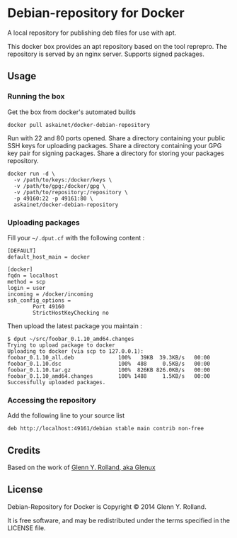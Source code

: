 Debian-repository for Docker
============================

A local repository for publishing deb files for use with apt.

This docker box provides an apt repository based on the tool reprepro.
The repository is served by an nginx server.
Supports signed packages.


Usage
-----

### Running the box

Get the box from docker's automated builds

	docker pull askainet/docker-debian-repository

Run with 22 and 80 ports opened.
Share a directory containing your public SSH keys for uploading packages.
Share a directory containing your GPG key pair for signing packages.
Share a directory for storing your packages repository.

	docker run -d \
	  -v /path/to/keys:/docker/keys \
	  -v /path/to/gpg:/docker/gpg \
	  -v /path/to/repository:/repository \
	  -p 49160:22 -p 49161:80 \
	  askainet/docker-debian-repository


### Uploading packages

Fill your ``~/.dput.cf`` with the following content :

	[DEFAULT]
	default_host_main = docker

	[docker]
	fqdn = localhost
	method = scp
	login = user
	incoming = /docker/incoming
	ssh_config_options =
        	Port 49160
        	StrictHostKeyChecking no


Then upload the latest package you maintain :

	$ dput ~/src/foobar_0.1.10_amd64.changes
	Trying to upload package to docker
	Uploading to docker (via scp to 127.0.0.1):
	foobar_0.1.10_all.deb              100%   39KB  39.3KB/s   00:00
	foobar_0.1.10.dsc                  100%  488     0.5KB/s   00:00
	foobar_0.1.10.tar.gz               100%  826KB 826.0KB/s   00:00
	foobar_0.1.10_amd64.changes        100% 1488     1.5KB/s   00:00
	Successfully uploaded packages.


### Accessing the repository

Add the following line to your source list

	deb http://localhost:49161/debian stable main contrib non-free


Credits
-------

<!-- ![Gnuside](http://www.gnuside.com/wp-content/themes/gnuside-ignition-0.2-1-g0d0a5ed/images/logo-whitebg-128.png) -->

Based on the work of [Glenn Y. Rolland, aka Glenux](http://www.glenux.net)


License
-------

Debian-Repository for Docker is Copyright © 2014 Glenn Y. Rolland.

It is free software, and may be redistributed under the terms specified in the LICENSE file.

